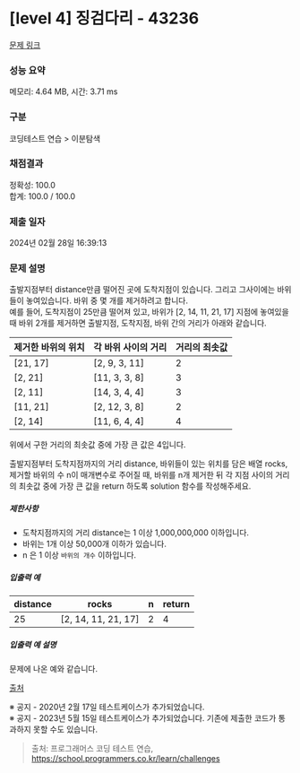 # [level 4] 징검다리 - 43236 

[문제 링크](https://school.programmers.co.kr/learn/courses/30/lessons/43236) 

### 성능 요약

메모리: 4.64 MB, 시간: 3.71 ms

### 구분

코딩테스트 연습 > 이분탐색

### 채점결과

정확성: 100.0<br/>합계: 100.0 / 100.0

### 제출 일자

2024년 02월 28일 16:39:13

### 문제 설명

<p>출발지점부터 distance만큼 떨어진 곳에 도착지점이 있습니다. 그리고 그사이에는 바위들이 놓여있습니다. 바위 중 몇 개를 제거하려고 합니다.<br>
예를 들어, 도착지점이 25만큼 떨어져 있고, 바위가 [2, 14, 11, 21, 17] 지점에 놓여있을 때 바위 2개를 제거하면 출발지점, 도착지점, 바위 간의 거리가 아래와 같습니다.</p>
<table class="table">
        <thead><tr>
<th>제거한 바위의 위치</th>
<th>각 바위 사이의 거리</th>
<th>거리의 최솟값</th>
</tr>
</thead>
        <tbody><tr>
<td>[21, 17]</td>
<td>[2, 9, 3, 11]</td>
<td>2</td>
</tr>
<tr>
<td>[2, 21]</td>
<td>[11, 3, 3, 8]</td>
<td>3</td>
</tr>
<tr>
<td>[2, 11]</td>
<td>[14, 3, 4, 4]</td>
<td>3</td>
</tr>
<tr>
<td>[11, 21]</td>
<td>[2, 12, 3, 8]</td>
<td>2</td>
</tr>
<tr>
<td>[2, 14]</td>
<td>[11, 6, 4, 4]</td>
<td>4</td>
</tr>
</tbody>
      </table>
<p>위에서 구한 거리의 최솟값 중에 가장 큰 값은 4입니다.</p>

<p>출발지점부터 도착지점까지의 거리 distance, 바위들이 있는 위치를 담은 배열 rocks, 제거할 바위의 수 n이 매개변수로 주어질 때, 바위를 n개 제거한 뒤 각 지점 사이의 거리의 최솟값 중에 가장 큰 값을 return 하도록 solution 함수를 작성해주세요.</p>

<h5>제한사항</h5>

<ul>
<li>도착지점까지의 거리 distance는 1 이상 1,000,000,000 이하입니다.</li>
<li>바위는 1개 이상 50,000개 이하가 있습니다.</li>
<li>n 은 1 이상 <code>바위의 개수</code> 이하입니다.</li>
</ul>

<h5>입출력 예</h5>
<table class="table">
        <thead><tr>
<th>distance</th>
<th>rocks</th>
<th>n</th>
<th>return</th>
</tr>
</thead>
        <tbody><tr>
<td>25</td>
<td>[2, 14, 11, 21, 17]</td>
<td>2</td>
<td>4</td>
</tr>
</tbody>
      </table>
<h5>입출력 예 설명</h5>

<p>문제에 나온 예와 같습니다.</p>

<p><a href="http://contest.usaco.org/DEC06.htm" target="_blank" rel="noopener">출처</a></p>

<p>※ 공지 - 2020년 2월 17일 테스트케이스가 추가되었습니다.<br>
※ 공지 - 2023년 5월 15일 테스트케이스가 추가되었습니다. 기존에 제출한 코드가 통과하지 못할 수도 있습니다.</p>


> 출처: 프로그래머스 코딩 테스트 연습, https://school.programmers.co.kr/learn/challenges